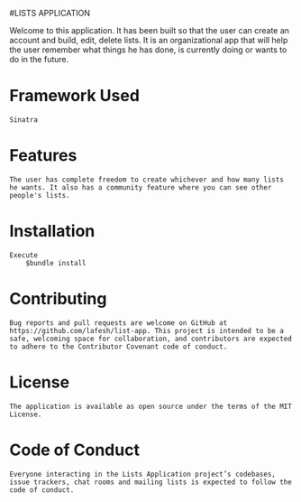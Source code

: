 #LISTS APPLICATION

Welcome to this application. It has been built so that the user can create an account and build, edit, delete lists. It is an organizational app that will help the user remember what things he has done, is currently doing or wants to do in the future. 

# Framework Used
    Sinatra

# Features
    The user has complete freedom to create whichever and how many lists he wants. It also has a community feature where you can see other people's lists.

# Installation
    Execute
        $bundle install 

# Contributing
    Bug reports and pull requests are welcome on GitHub at https://github.com/lafesh/list-app. This project is intended to be a safe, welcoming space for collaboration, and contributors are expected to adhere to the Contributor Covenant code of conduct.

# License
    The application is available as open source under the terms of the MIT License.

# Code of Conduct
    Everyone interacting in the Lists Application project’s codebases, issue trackers, chat rooms and mailing lists is expected to follow the code of conduct.
